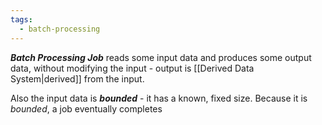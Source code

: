 ```yaml
---
tags:
  - batch-processing
---
```

***Batch Processing Job*** reads some input data and produces some output data, without modifying the input - output is [[Derived Data System|derived]] from the input.

Also the input data is ***bounded*** - it has a known, fixed size. Because it is *bounded*, a job eventually completes